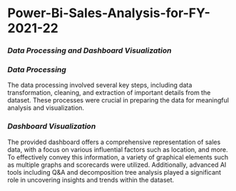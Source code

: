 # Power-Bi-Sales-Analysis-for-FY-2021-22


### _Data Processing and Dashboard Visualization_


### _Data Processing_
The data processing involved several key steps, including data transformation, cleaning, and extraction of important details from the dataset. These processes were crucial in preparing the data for meaningful analysis and visualization.

### _Dashboard Visualization_
The provided dashboard offers a comprehensive representation of sales data, with a focus on various influential factors such as location, and more. To effectively convey this information, a variety of graphical elements such as multiple graphs and scorecards were utilized. Additionally, advanced AI tools including Q&A and decomposition tree analysis played a significant role in uncovering insights and trends within the dataset.

